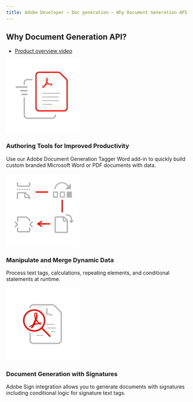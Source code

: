 ```yaml
---
title: Adobe Developer — Doc generation — Why Document Generation API
---
```


<SummaryBlock slots="heading, buttons" theme="lightest" buttonPositionRight btnVariant="cta" isBtnVariant />

## Why Document Generation API?

* [Product overview video](https://video.tv.adobe.com/v/332120)

<TextBlock slots="image, heading, text" width="33%" theme="lightest" className=" icon-xl-size padding-btm-zero-left-align horizontal-align-heading"/>

![ ](../../images/rapid-results.svg)

### Authoring Tools for Improved Productivity

Use our Adobe Document Generation Tagger Word add-in to quickly build custom branded Microsoft Word or PDF documents with data.

<TextBlock slots="image, heading, text" width="33%" theme="lightest" className=" icon-xl-size padding-btm-zero-left-align horizontal-align-heading"/>

![ ](../../images/modify-pages.svg)

### Manipulate and Merge Dynamic Data

Process text tags, calculations, repeating elements, and conditional statements at runtime.

<TextBlock slots="image, heading, text" width="33%" theme="lightest" className=" icon-xl-size padding-btm-zero-left-align horizontal-align-heading"/>

![ ](../../images/high-fidelity.svg)

### Document Generation with Signatures

Adobe Sign integration allows you to generate documents with signatures including conditional logic for signature text tags.